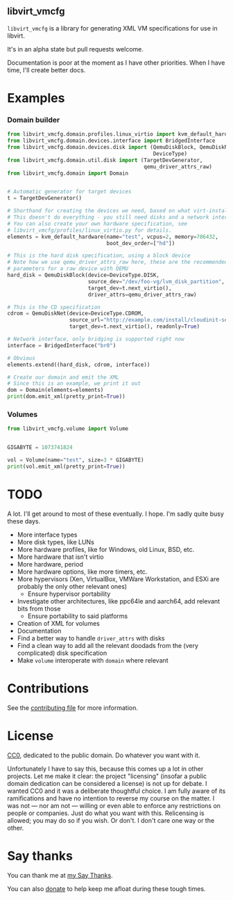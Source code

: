 libvirt\_vmcfg
--------------
`libvirt_vmcfg` is a library for generating XML VM specifications for use in libvirt.

It's in an alpha state but pull requests welcome.

Documentation is poor at the moment as I have other priorities. When I have time, I'll create better docs.

Examples
=======

### Domain builder
```python
from libvirt_vmcfg.domain.profiles.linux_virtio import kvm_default_hardwar
from libvirt_vmcfg.domain.devices.interface import BridgedInterface
from libvirt_vmcfg.domain.devices.disk import (QemuDiskBlock, QemuDiskNet,
                                               DeviceType)
from libvirt_vmcfg.domain.util.disk import (TargetDevGenerator,
                                            qemu_driver_attrs_raw)
from libvirt_vmcfg.domain import Domain


# Automatic generator for target devices
t = TargetDevGenerator()

# Shorthand for creating the devices we need, based on what virt-install does
# This doesn't do everything - you still need disks and a network interface.
# You can also create your own hardware specification, see
# libvirt_vmcfg/profiles/linux_virtio.py for details.
elements = kvm_default_hardware(name="test", vcpus=2, memory=786432,
                                boot_dev_order=["hd"])

# This is the hard disk specification, using a block device
# Note how we use qemu_driver_attrs_raw here, these are the recommended
# parameters for a raw device with QEMU
hard_disk = QemuDiskBlock(device=DeviceType.DISK,
                          source_dev="/dev/foo-vg/lvm_disk_partition",
                          target_dev=t.next_virtio(),
                          driver_attrs=qemu_driver_attrs_raw)

# This is the CD specification
cdrom = QemuDiskNet(device=DeviceType.CDROM,
                    source_url="http://example.com/install/cloudinit-seed.iso",
                    target_dev=t.next_virtio(), readonly=True)

# Network interface, only bridging is supported right now
interface = BridgedInterface("br0")

# Obvious
elements.extend((hard_disk, cdrom, interface))

# Create our domain and emit the XML
# Since this is an example, we print it out
dom = Domain(elements=elements)
print(dom.emit_xml(pretty_print=True))
```

### Volumes
```python
from libvirt_vmcfg.volume import Volume


GIGABYTE = 1073741824

vol = Volume(name="test", size=3 * GIGABYTE)
print(vol.emit_xml(pretty_print=True))
```

TODO
====
A lot. I'll get around to most of these eventually. I hope. I'm sadly quite busy these days.
* More interface types
* More disk types, like LUNs
* More hardware profiles, like for Windows, old Linux, BSD, etc.
* More hardware that isn't virtio
* More hardware, period
* More hardware options, like more timers, etc.
* More hypervisors (Xen, VirtualBox, VMWare Workstation, and ESXi are probably the only other relevant ones)
  * Ensure hypervisor portability
* Investigate other architectures, like ppc64le and aarch64, add relevant bits from those
  * Ensure portability to said platforms
* Creation of XML for volumes
* Documentation
* Find a better way to handle `driver_attrs` with disks
* Find a clean way to add all the relevant doodads from the (very complicated) disk specification
* Make `volume` interoperate with `domain` where relevant

Contributions
=============
See the [contributing file](CONTRIBUTING.md) for more information.

License
=======
[CC0](LICENSE.txt), dedicated to the public domain. Do whatever you want with it.

Unfortunately I have to say this, because this comes up a lot in other projects. Let me make it clear: the project "licensing" (insofar a public domain dedication can be considered a license) is not up for debate. I wanted CC0 and it was a deliberate thoughtful choice. I am fully aware of its ramifications and have no intention to reverse my course on the matter. I was not — nor am not — willing or even able to enforce any restrictions on people or companies. Just do what you want with this. Relicensing is allowed; you may do so if you wish. Or don't. I don't care one way or the other.

Say thanks
==========
You can thank me at [my Say Thanks](https://saythanks.io/to/elizabeth.jennifer.myers%40gmail.com).

You can also [donate](https://paypal.me/Elizafox) to help keep me afloat during these tough times.
